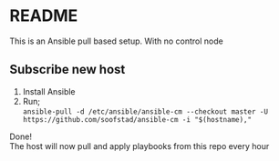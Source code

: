 # README

This is an Ansible pull based setup. With no control node

## Subscribe new host

1. Install Ansible
2. Run;   
   `ansible-pull -d /etc/ansible/ansible-cm --checkout master -U https://github.com/soofstad/ansible-cm -i "$(hostname),"`

Done!  
The host will now pull and apply playbooks from this repo every hour
